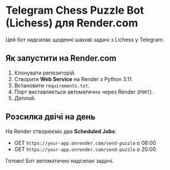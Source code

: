 # Telegram Chess Puzzle Bot (Lichess) для Render.com

Цей бот надсилає щоденні шахові задачі з Lichess у Telegram.

## Як запустити на Render.com

1. Клонувати репозиторій.
2. Створити **Web Service** на Render з Python 3.11.
3. Встановити `requirements.txt`.
4. Порт виставляється автоматично через Render (`PORT`).
5. Деплой.

## Розсилка двічі на день

На Render створюємо два **Scheduled Jobs**:
- GET `https://your-app.onrender.com/send-puzzle` о 08:00
- GET `https://your-app.onrender.com/send-puzzle` о 20:00

Готово! Бот автоматично надсилає задачі.